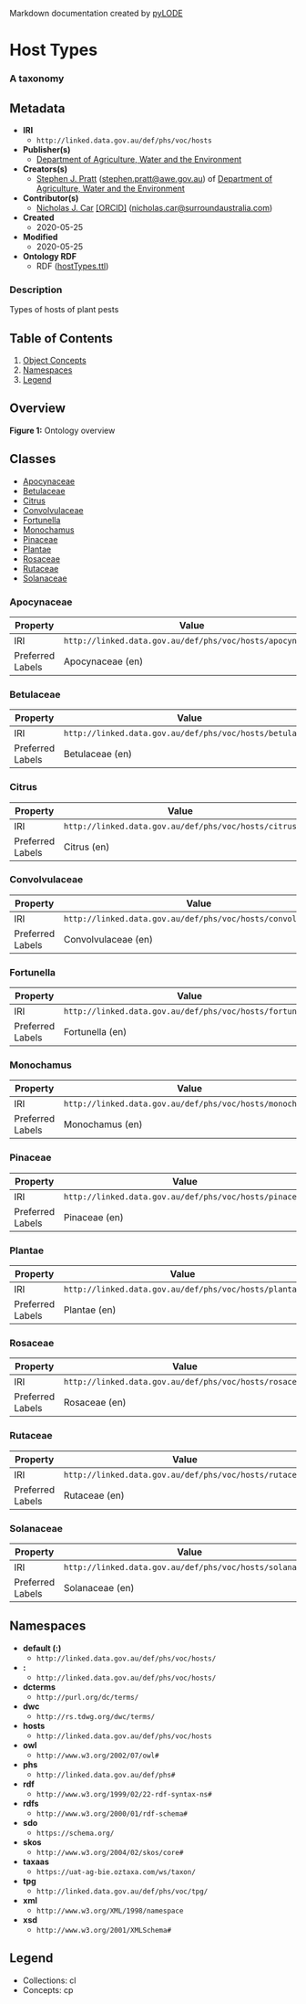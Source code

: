 Markdown documentation created by [pyLODE](http://github.com/rdflib/pyLODE) 

# Host Types
### A taxonomy

## Metadata
* **IRI**
  * `http://linked.data.gov.au/def/phs/voc/hosts`
* **Publisher(s)**
  * [Department of Agriculture, Water and the Environment](http://linked.data.gov.au/org/dawe)
* **Creators(s)**
  * [Stephen J. Pratt](http://linked.data.gov.au/def/phs#stephen)
    (<stephen.pratt@awe.gov.au></a>) of [Department of Agriculture, Water and the Environment](https://www.awe.gov.au/)
* **Contributor(s)**
  * [Nicholas J. Car](http://orcid.org/0000-0002-8742-7730)
    [[ORCID]](http://orcid.org/0000-0002-8742-7730)
    (<nicholas.car@surroundaustralia.com></a>)
* **Created**
  * 2020-05-25
* **Modified**
  * 2020-05-25
* **Ontology RDF**
  * RDF ([hostTypes.ttl](turtle))
### Description
<p>Types of hosts of plant pests</p>


## Table of Contents
1. [Object Concepts](#concepts)
1. [Namespaces](#namespaces)
1. [Legend](#legend)


## Overview

**Figure 1:** Ontology overview
## Classes
* [Apocynaceae](http://linked.data.gov.au/def/phs/voc/hosts/apocynaceae)
* [Betulaceae](http://linked.data.gov.au/def/phs/voc/hosts/betulaceae)
* [Citrus](http://linked.data.gov.au/def/phs/voc/hosts/citrus)
* [Convolvulaceae](http://linked.data.gov.au/def/phs/voc/hosts/convolvulaceae)
* [Fortunella](http://linked.data.gov.au/def/phs/voc/hosts/fortunella)
* [Monochamus](http://linked.data.gov.au/def/phs/voc/hosts/monochamus)
* [Pinaceae](http://linked.data.gov.au/def/phs/voc/hosts/pinaceae)
* [Plantae](http://linked.data.gov.au/def/phs/voc/hosts/plantae)
* [Rosaceae](http://linked.data.gov.au/def/phs/voc/hosts/rosaceae)
* [Rutaceae](http://linked.data.gov.au/def/phs/voc/hosts/rutaceae)
* [Solanaceae](http://linked.data.gov.au/def/phs/voc/hosts/solanaceae)

### Apocynaceae
Property | Value
--- | ---
IRI | `http://linked.data.gov.au/def/phs/voc/hosts/apocynaceae`
Preferred Labels |Apocynaceae (en)<br />
### Betulaceae
Property | Value
--- | ---
IRI | `http://linked.data.gov.au/def/phs/voc/hosts/betulaceae`
Preferred Labels |Betulaceae (en)<br />
### Citrus
Property | Value
--- | ---
IRI | `http://linked.data.gov.au/def/phs/voc/hosts/citrus`
Preferred Labels |Citrus (en)<br />
### Convolvulaceae
Property | Value
--- | ---
IRI | `http://linked.data.gov.au/def/phs/voc/hosts/convolvulaceae`
Preferred Labels |Convolvulaceae (en)<br />
### Fortunella
Property | Value
--- | ---
IRI | `http://linked.data.gov.au/def/phs/voc/hosts/fortunella`
Preferred Labels |Fortunella (en)<br />
### Monochamus
Property | Value
--- | ---
IRI | `http://linked.data.gov.au/def/phs/voc/hosts/monochamus`
Preferred Labels |Monochamus (en)<br />
### Pinaceae
Property | Value
--- | ---
IRI | `http://linked.data.gov.au/def/phs/voc/hosts/pinaceae`
Preferred Labels |Pinaceae (en)<br />
### Plantae
Property | Value
--- | ---
IRI | `http://linked.data.gov.au/def/phs/voc/hosts/plantae`
Preferred Labels |Plantae (en)<br />
### Rosaceae
Property | Value
--- | ---
IRI | `http://linked.data.gov.au/def/phs/voc/hosts/rosaceae`
Preferred Labels |Rosaceae (en)<br />
### Rutaceae
Property | Value
--- | ---
IRI | `http://linked.data.gov.au/def/phs/voc/hosts/rutaceae`
Preferred Labels |Rutaceae (en)<br />
### Solanaceae
Property | Value
--- | ---
IRI | `http://linked.data.gov.au/def/phs/voc/hosts/solanaceae`
Preferred Labels |Solanaceae (en)<br />

## Namespaces
* **default (:)**
  * `http://linked.data.gov.au/def/phs/voc/hosts/`
* **:**
  * `http://linked.data.gov.au/def/phs/voc/hosts/`
* **dcterms**
  * `http://purl.org/dc/terms/`
* **dwc**
  * `http://rs.tdwg.org/dwc/terms/`
* **hosts**
  * `http://linked.data.gov.au/def/phs/voc/hosts`
* **owl**
  * `http://www.w3.org/2002/07/owl#`
* **phs**
  * `http://linked.data.gov.au/def/phs#`
* **rdf**
  * `http://www.w3.org/1999/02/22-rdf-syntax-ns#`
* **rdfs**
  * `http://www.w3.org/2000/01/rdf-schema#`
* **sdo**
  * `https://schema.org/`
* **skos**
  * `http://www.w3.org/2004/02/skos/core#`
* **taxaas**
  * `https://uat-ag-bie.oztaxa.com/ws/taxon/`
* **tpg**
  * `http://linked.data.gov.au/def/phs/voc/tpg/`
* **xml**
  * `http://www.w3.org/XML/1998/namespace`
* **xsd**
  * `http://www.w3.org/2001/XMLSchema#`

## Legend
* Collections: cl
* Concepts: cp